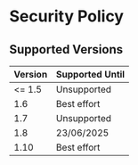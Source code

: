 # Security Policy

## Supported Versions

| Version | Supported Until |
| ------- | --------------- |
| <= 1.5  | Unsupported     |
| 1.6     | Best effort     |
| 1.7     | Unsupported     |
| 1.8     | 23/06/2025      |
| 1.10    | Best effort     |
